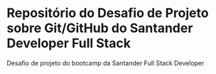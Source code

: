 # Repositório do Desafio de Projeto sobre Git/GitHub do Santander Developer Full Stack
Desafio de projeto do bootcamp da Santander Full Stack Developer
